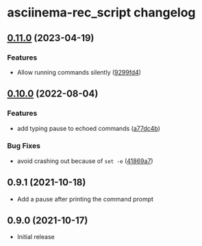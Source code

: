 # asciinema-rec_script changelog

## [0.11.0](https://github.com/zechris/asciinema-rec_script/compare/v0.10.0...v0.11.0) (2023-04-19)


### Features

* Allow running commands silently ([9299fd4](https://github.com/zechris/asciinema-rec_script/commit/9299fd4724308b41f7ce3f103d0c8a5b8d013001))

## [0.10.0](https://github.com/zechris/asciinema-rec_script/compare/v0.9.0...v0.10.0) (2022-08-04)


### Features

* add typing pause to echoed commands ([a77dc4b](https://github.com/zechris/asciinema-rec_script/commit/a77dc4bbc2e388f14824618137a5509833f723c5))


### Bug Fixes

* avoid crashing out because of `set -e` ([41869a7](https://github.com/zechris/asciinema-rec_script/commit/41869a709ddf982ae8cf846f49de936e7add01f3))

## 0.9.1 (2021-10-18)

* Add a pause after printing the command prompt

## 0.9.0 (2021-10-17)

* Initial release
